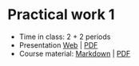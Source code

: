 # Practical work 1

- Time in class: 2 + 2 periods
- Presentation
  [Web](https://heig-vd-dai-course.github.io/heig-vd-dai-course/06-practical-work-1/)
  |
  [PDF](https://heig-vd-dai-course.github.io/heig-vd-dai-course/06-practical-work-1/06-practical-work-1-presentation.pdf)<!-- | [Video (in French)]() -->
- Course material: [Markdown](./COURSE_MATERIAL.md) |
  [PDF](https://heig-vd-dai-course.github.io/heig-vd-dai-course/06-practical-work-1/06-practical-work-1-course-material.pdf)
